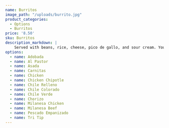 ```yaml
---
name: Burritos
image_path: "/uploads/burrito.jpg"
product_categories:
  - Options
  - Burritos
price: '8.50'
sku: Burritos
description_markdown: |
    Served with beans, rice, cheese, pico de gallo, and sour cream. Your choice of filling.
options:
  - name: Adobada
  - name: Al Pastor
  - name: Asada
  - name: Carnitas
  - name: Chicken
  - name: Chicken Chipotle
  - name: Chile Relleno
  - name: Chile Colorado
  - name: Chile Verde
  - name: Chorizo
  - name: Milanesa Chicken
  - name: Milanesa Beef
  - name: Pescado Empanizado
  - name: Tri Tip
---
```


